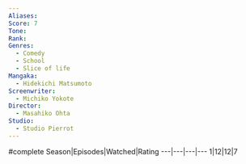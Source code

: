 ```yaml
---
Aliases:
Score: 7
Tone: 
Rank:
Genres:
  - Comedy
  - School
  - Slice of life
Mangaka:
  - Hidekichi Matsumoto
Screenwriter:
  - Michiko Yokote
Director:
  - Masahiko Ohta
Studio:
  - Studio Pierrot
---
```

#complete
Season|Episodes|Watched|Rating
---|---|---|---
1|12|12|7